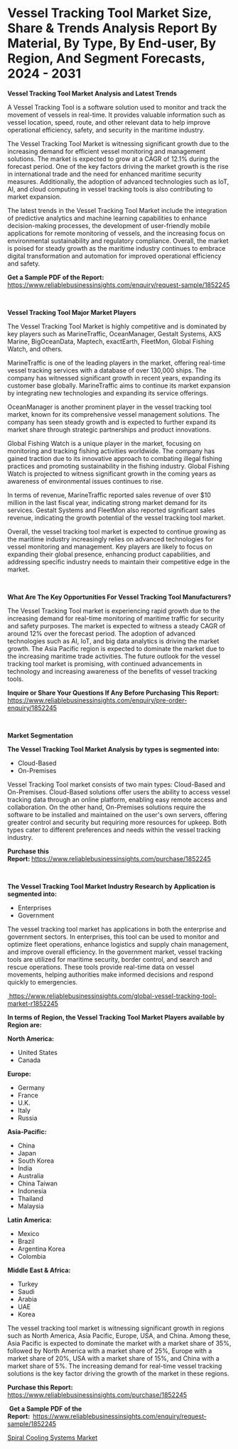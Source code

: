 <p><h1>Vessel Tracking Tool Market Size, Share & Trends Analysis Report By Material, By Type, By End-user, By Region, And Segment Forecasts, 2024 - 2031</h1></p><p><strong>Vessel Tracking Tool Market Analysis and Latest Trends</strong></p>
<p><p>A Vessel Tracking Tool is a software solution used to monitor and track the movement of vessels in real-time. It provides valuable information such as vessel location, speed, route, and other relevant data to help improve operational efficiency, safety, and security in the maritime industry.</p><p>The Vessel Tracking Tool Market is witnessing significant growth due to the increasing demand for efficient vessel monitoring and management solutions. The market is expected to grow at a CAGR of 12.1% during the forecast period. One of the key factors driving the market growth is the rise in international trade and the need for enhanced maritime security measures. Additionally, the adoption of advanced technologies such as IoT, AI, and cloud computing in vessel tracking tools is also contributing to market expansion.</p><p>The latest trends in the Vessel Tracking Tool Market include the integration of predictive analytics and machine learning capabilities to enhance decision-making processes, the development of user-friendly mobile applications for remote monitoring of vessels, and the increasing focus on environmental sustainability and regulatory compliance. Overall, the market is poised for steady growth as the maritime industry continues to embrace digital transformation and automation for improved operational efficiency and safety.</p></p>
<p><strong>Get a Sample PDF of the Report:&nbsp;</strong> <a href="https://www.reliablebusinessinsights.com/enquiry/request-sample/1852245">https://www.reliablebusinessinsights.com/enquiry/request-sample/1852245</a></p>
<p>&nbsp;</p>
<p><strong>Vessel Tracking Tool Major Market Players</strong></p>
<p><p>The Vessel Tracking Tool Market is highly competitive and is dominated by key players such as MarineTraffic, OceanManager, Gestalt Systems, AXS Marine, BigOceanData, Maptech, exactEarth, FleetMon, Global Fishing Watch, and others.</p><p>MarineTraffic is one of the leading players in the market, offering real-time vessel tracking services with a database of over 130,000 ships. The company has witnessed significant growth in recent years, expanding its customer base globally. MarineTraffic aims to continue its market expansion by integrating new technologies and expanding its service offerings.</p><p>OceanManager is another prominent player in the vessel tracking tool market, known for its comprehensive vessel management solutions. The company has seen steady growth and is expected to further expand its market share through strategic partnerships and product innovations.</p><p>Global Fishing Watch is a unique player in the market, focusing on monitoring and tracking fishing activities worldwide. The company has gained traction due to its innovative approach to combating illegal fishing practices and promoting sustainability in the fishing industry. Global Fishing Watch is projected to witness significant growth in the coming years as awareness of environmental issues continues to rise.</p><p>In terms of revenue, MarineTraffic reported sales revenue of over $10 million in the last fiscal year, indicating strong market demand for its services. Gestalt Systems and FleetMon also reported significant sales revenue, indicating the growth potential of the vessel tracking tool market.</p><p>Overall, the vessel tracking tool market is expected to continue growing as the maritime industry increasingly relies on advanced technologies for vessel monitoring and management. Key players are likely to focus on expanding their global presence, enhancing product capabilities, and addressing specific industry needs to maintain their competitive edge in the market.</p></p>
<p>&nbsp;</p>
<p><strong>What Are The Key Opportunities For Vessel Tracking Tool Manufacturers?</strong></p>
<p><p>The Vessel Tracking Tool market is experiencing rapid growth due to the increasing demand for real-time monitoring of maritime traffic for security and safety purposes. The market is expected to witness a steady CAGR of around 12% over the forecast period. The adoption of advanced technologies such as AI, IoT, and big data analytics is driving the market growth. The Asia Pacific region is expected to dominate the market due to the increasing maritime trade activities. The future outlook for the vessel tracking tool market is promising, with continued advancements in technology and increasing awareness of the benefits of vessel tracking tools.</p></p>
<p><strong>Inquire or Share Your Questions If Any Before Purchasing This Report:</strong> <a href="https://www.reliablebusinessinsights.com/enquiry/pre-order-enquiry/1852245">https://www.reliablebusinessinsights.com/enquiry/pre-order-enquiry/1852245</a></p>
<p>&nbsp;</p>
<p><strong>Market Segmentation</strong></p>
<p><strong>The Vessel Tracking Tool Market Analysis by types is segmented into:</strong></p>
<p><ul><li>Cloud-Based</li><li>On-Premises</li></ul></p>
<p><p>Vessel Tracking Tool market consists of two main types: Cloud-Based and On-Premises. Cloud-Based solutions offer users the ability to access vessel tracking data through an online platform, enabling easy remote access and collaboration. On the other hand, On-Premises solutions require the software to be installed and maintained on the user's own servers, offering greater control and security but requiring more resources for upkeep. Both types cater to different preferences and needs within the vessel tracking industry.</p></p>
<p><strong>Purchase this Report:&nbsp;</strong><a href="https://www.reliablebusinessinsights.com/purchase/1852245">https://www.reliablebusinessinsights.com/purchase/1852245</a></p>
<p>&nbsp;</p>
<p><strong>The Vessel Tracking Tool Market Industry Research by Application is segmented into:</strong></p>
<p><ul><li>Enterprises</li><li>Government</li></ul></p>
<p><p>The vessel tracking tool market has applications in both the enterprise and government sectors. In enterprises, this tool can be used to monitor and optimize fleet operations, enhance logistics and supply chain management, and improve overall efficiency. In the government market, vessel tracking tools are utilized for maritime security, border control, and search and rescue operations. These tools provide real-time data on vessel movements, helping authorities make informed decisions and respond quickly to emergencies.</p></p>
<p><a href="https://www.reliablebusinessinsights.com/global-vessel-tracking-tool-market-r1852245">&nbsp;https://www.reliablebusinessinsights.com/global-vessel-tracking-tool-market-r1852245</a></p>
<p><strong>In terms of Region, the Vessel Tracking Tool Market Players available by Region are:</strong></p>
<p>
    <p> <strong> North America: </strong>
        <ul>
            <li>United States</li>
            <li>Canada</li>
        </ul>
        </p> 
    <p> <strong> Europe: </strong>
        <ul>
            <li>Germany</li>
            <li>France</li>
            <li>U.K.</li>
            <li>Italy</li>
            <li>Russia</li>
        </ul>
        </p> 
    <p> <strong> Asia-Pacific: </strong>
        <ul>
            <li>China</li>
            <li>Japan</li>
            <li>South Korea</li>
            <li>India</li>
            <li>Australia</li>
            <li>China Taiwan</li>
            <li>Indonesia</li>
            <li>Thailand</li>
            <li>Malaysia</li>
        </ul>
        </p> 
    <p> <strong> Latin America: </strong>
        <ul>
            <li>Mexico</li>
            <li>Brazil</li>
            <li>Argentina Korea</li>
            <li>Colombia</li>
        </ul>
        </p> 
    <p> <strong> Middle East & Africa: </strong>
        <ul>
            <li>Turkey</li>
            <li>Saudi</li>
            <li>Arabia</li>
            <li>UAE</li>
            <li>Korea</li>
        </ul>
    </p>
    </p>
<p><p>The vessel tracking tool market is witnessing significant growth in regions such as North America, Asia Pacific, Europe, USA, and China. Among these, Asia Pacific is expected to dominate the market with a market share of 35%, followed by North America with a market share of 25%, Europe with a market share of 20%, USA with a market share of 15%, and China with a market share of 5%. The increasing demand for real-time vessel tracking solutions is the key factor driving the growth of the market in these regions.</p></p>
<p><strong>Purchase this Report: </strong><a href="https://www.reliablebusinessinsights.com/purchase/1852245">https://www.reliablebusinessinsights.com/purchase/1852245</a></p>
<p>&nbsp;<strong>Get a Sample PDF of the Report:&nbsp;&nbsp;</strong><a href="https://www.reliablebusinessinsights.com/enquiry/request-sample/1852245">https://www.reliablebusinessinsights.com/enquiry/request-sample/1852245</a></p>
<p><strong></strong></p>
<p><p><a href="https://view.publitas.com/reportprime-1/spiral-cooling-systems-market-a-global-and-regional-analysis-focus-on-region-country-level-analysis-and-competitive-landscape/">Spiral Cooling Systems Market</a></p></p>